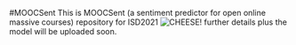 #MOOCSent
This is MOOCSent (a sentiment predictor for open online massive courses) repository for ISD2021
![CHEESE!](https://i.postimg.cc/05cZYtdC/Screenshot-2022-09-27-at-6-05-10-pm.png)
further details plus the model will be uploaded soon. 
